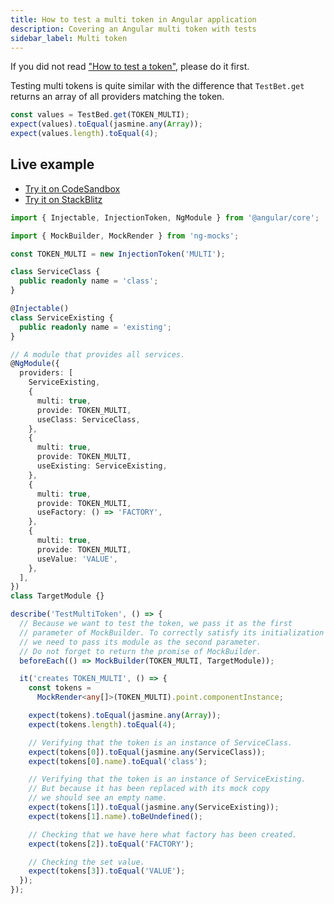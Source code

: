 ```yaml
---
title: How to test a multi token in Angular application
description: Covering an Angular multi token with tests
sidebar_label: Multi token
---
```


If you did not read ["How to test a token"](token.md), please do it first.

Testing multi tokens is quite similar with the difference that `TestBet.get` returns an array of all providers
matching the token.

```ts
const values = TestBed.get(TOKEN_MULTI);
expect(values).toEqual(jasmine.any(Array));
expect(values.length).toEqual(4);
```

## Live example

- [Try it on CodeSandbox](https://codesandbox.io/p/sandbox/github/help-me-mom/ng-mocks-sandbox/tree/tests/?file=/src/examples/TestMultiToken/test.spec.ts&initialpath=%3Fspec%3DTestMultiToken)
- [Try it on StackBlitz](https://stackblitz.com/github/help-me-mom/ng-mocks-sandbox/tree/tests?file=src/examples/TestMultiToken/test.spec.ts&initialpath=%3Fspec%3DTestMultiToken)

```ts title="https://github.com/help-me-mom/ng-mocks/blob/master/examples/TestMultiToken/test.spec.ts"
import { Injectable, InjectionToken, NgModule } from '@angular/core';

import { MockBuilder, MockRender } from 'ng-mocks';

const TOKEN_MULTI = new InjectionToken('MULTI');

class ServiceClass {
  public readonly name = 'class';
}

@Injectable()
class ServiceExisting {
  public readonly name = 'existing';
}

// A module that provides all services.
@NgModule({
  providers: [
    ServiceExisting,
    {
      multi: true,
      provide: TOKEN_MULTI,
      useClass: ServiceClass,
    },
    {
      multi: true,
      provide: TOKEN_MULTI,
      useExisting: ServiceExisting,
    },
    {
      multi: true,
      provide: TOKEN_MULTI,
      useFactory: () => 'FACTORY',
    },
    {
      multi: true,
      provide: TOKEN_MULTI,
      useValue: 'VALUE',
    },
  ],
})
class TargetModule {}

describe('TestMultiToken', () => {
  // Because we want to test the token, we pass it as the first
  // parameter of MockBuilder. To correctly satisfy its initialization
  // we need to pass its module as the second parameter.
  // Do not forget to return the promise of MockBuilder.
  beforeEach(() => MockBuilder(TOKEN_MULTI, TargetModule));

  it('creates TOKEN_MULTI', () => {
    const tokens =
      MockRender<any[]>(TOKEN_MULTI).point.componentInstance;

    expect(tokens).toEqual(jasmine.any(Array));
    expect(tokens.length).toEqual(4);

    // Verifying that the token is an instance of ServiceClass.
    expect(tokens[0]).toEqual(jasmine.any(ServiceClass));
    expect(tokens[0].name).toEqual('class');

    // Verifying that the token is an instance of ServiceExisting.
    // But because it has been replaced with its mock copy
    // we should see an empty name.
    expect(tokens[1]).toEqual(jasmine.any(ServiceExisting));
    expect(tokens[1].name).toBeUndefined();

    // Checking that we have here what factory has been created.
    expect(tokens[2]).toEqual('FACTORY');

    // Checking the set value.
    expect(tokens[3]).toEqual('VALUE');
  });
});
```
